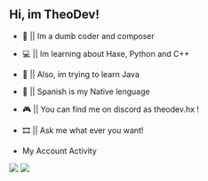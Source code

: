 ## Hi, im TheoDev!

- 👋 || Im a dumb coder and composer
- 💻 || Im learning about Haxe, Python and C++
- 👀 || Also, im trying to learn Java
- 🎨 || Spanish is my Native lenguage
- 🎮 || You can find me on discord as theodev.hx !
- 🎞  || Ask me what ever you want!

- My Account Activity
  
![](https://github-readme-stats.vercel.app/api?username=TheoDevelops&show_icons=true&theme=nord)
![](https://github-readme-stats.vercel.app/api/top-langs/?username=TheoDevelops&layout=compact&show_icons=true&theme=nord)
